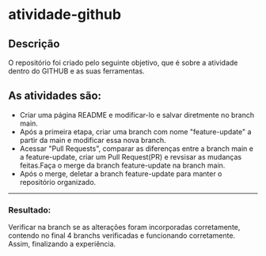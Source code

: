 # atividade-github

## Descrição 

O repositório foi criado pelo seguinte objetivo, que é sobre a atividade dentro do GITHUB e as suas ferramentas. 

## As atividades são:  
* Criar uma página README e modificar-lo e salvar diretmente no branch main. 
* Após a primeira etapa, criar uma branch com nome "feature-update" a partir da main e modificar essa nova branch.
* Acessar "Pull Requests", comparar as diferenças entre a branch main e a feature-update, criar um Pull Request(PR) e revsisar as mudanças feitas.Faça o merge da branch feature-update na branch main. 
* Após o merge, deletar a branch feature-update para manter o repositório organizado. 

-------------------------------------------------------------------------------------------

### Resultado:
Verificar na branch se as alterações foram incorporadas corretamente, contendo no final 4 branchs verificadas e funcionando corretamente. Assim, finalizando a experiência.
